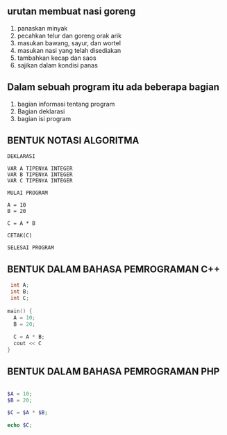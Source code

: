 ## urutan membuat nasi goreng

1. panaskan minyak
2. pecahkan telur dan goreng orak arik
3. masukan bawang, sayur, dan wortel
4. masukan nasi yang telah disediakan
5. tambahkan kecap dan saos
6. sajikan dalam kondisi panas

## Dalam sebuah program itu ada beberapa bagian
1. bagian informasi tentang program
2. Bagian deklarasi
3. bagian isi program

## BENTUK NOTASI ALGORITMA
```
DEKLARASI

VAR A TIPENYA INTEGER
VAR B TIPENYA INTEGER
VAR C TIPENYA INTEGER

MULAI PROGRAM

A = 10
B = 20

C = A * B

CETAK(C)

SELESAI PROGRAM
```

## BENTUK DALAM BAHASA PEMROGRAMAN C++
```c
 int A;
 int B;
 int C;
 
main() {  
  A = 10;
  B = 20;
  
  C = A * B;
  cout << C
}
```

## BENTUK DALAM BAHASA PEMROGRAMAN PHP
```php

$A = 10;
$B = 20;

$C = $A * $B;

echo $C;

```
